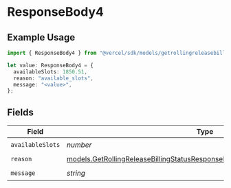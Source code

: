 # ResponseBody4

## Example Usage

```typescript
import { ResponseBody4 } from "@vercel/sdk/models/getrollingreleasebillingstatusop.js";

let value: ResponseBody4 = {
  availableSlots: 1850.51,
  reason: "available_slots",
  message: "<value>",
};
```

## Fields

| Field                                                                                                                                                                | Type                                                                                                                                                                 | Required                                                                                                                                                             | Description                                                                                                                                                          |
| -------------------------------------------------------------------------------------------------------------------------------------------------------------------- | -------------------------------------------------------------------------------------------------------------------------------------------------------------------- | -------------------------------------------------------------------------------------------------------------------------------------------------------------------- | -------------------------------------------------------------------------------------------------------------------------------------------------------------------- |
| `availableSlots`                                                                                                                                                     | *number*                                                                                                                                                             | :heavy_check_mark:                                                                                                                                                   | N/A                                                                                                                                                                  |
| `reason`                                                                                                                                                             | [models.GetRollingReleaseBillingStatusResponseBodyRollingReleaseResponseReason](../models/getrollingreleasebillingstatusresponsebodyrollingreleaseresponsereason.md) | :heavy_check_mark:                                                                                                                                                   | N/A                                                                                                                                                                  |
| `message`                                                                                                                                                            | *string*                                                                                                                                                             | :heavy_check_mark:                                                                                                                                                   | N/A                                                                                                                                                                  |